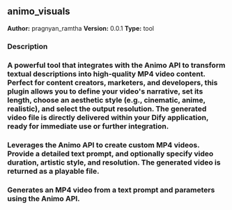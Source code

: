 ## animo_visuals

**Author:** pragnyan_ramtha
**Version:** 0.0.1
**Type:** tool

### Description


### A powerful tool that integrates with the Animo API to transform textual descriptions into high-quality MP4 video content. Perfect for content creators, marketers, and developers, this plugin allows you to define your video's narrative, set its length, choose an aesthetic style (e.g., cinematic, anime, realistic), and select the output resolution. The generated video file is directly delivered within your Dify application, ready for immediate use or further integration.

### Leverages the Animo API to create custom MP4 videos. Provide a detailed text prompt, and optionally specify video duration, artistic style, and resolution. The generated video is returned as a playable file.

### Generates an MP4 video from a text prompt and parameters using the Animo API.